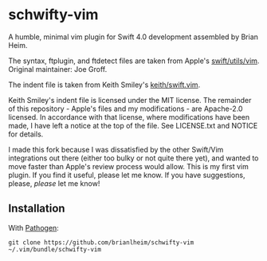schwifty-vim
============

A humble, minimal vim plugin for Swift 4.0 development assembled by Brian Heim.

The syntax, ftplugin, and ftdetect files are taken from Apple's
[swift/utils/vim](https://github.com/apple/swift). Original maintainer: Joe Groff.

The indent file is taken from Keith Smiley's [keith/swift.vim](https://github.com/keith/swift.vim).

Keith Smiley's indent file is licensed under the MIT license. The remainder of this repository -
Apple's files and my modifications - are Apache-2.0 licensed. In accordance with that license, where
modifications have been made, I have left a notice at the top of the file. See LICENSE.txt and
NOTICE for details.

I made this fork because I was dissatisfied by the other Swift/Vim integrations out there (either
too bulky or not quite there yet), and wanted to move faster than Apple's review process would
allow. This is my first vim plugin. If you find it useful, please let me know. If you have
suggestions, please, _please_ let me know!

Installation
------------

With [Pathogen](https://github.com/tpope/vim-pathogen):

    git clone https://github.com/brianlheim/schwifty-vim ~/.vim/bundle/schwifty-vim
